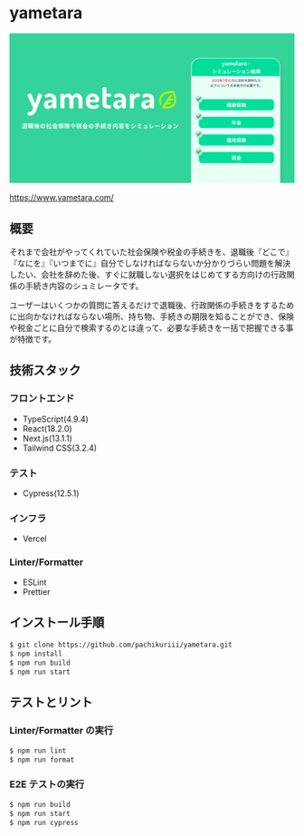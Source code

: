 # yametara

<img src="public/yametara-ogp.png" alt="yametara OGP">

https://www.yametara.com/

## 概要

それまで会社がやってくれていた社会保険や税金の手続きを、退職後『どこで』『なにを』『いつまでに』自分でしなければならないか分かりづらい問題を解決したい、会社を辞めた後、すぐに就職しない選択をはじめてする方向けの行政関係の手続き内容のシュミレータです。

ユーザーはいくつかの質問に答えるだけで退職後、行政関係の手続きをするために出向かなければならない場所、持ち物、手続きの期限を知ることができ、保険や税金ごとに自分で検索するのとは違って、必要な手続きを一括で把握できる事が特徴です。

## 技術スタック

### フロントエンド

- TypeScript(4.9.4)
- React(18.2.0)
- Next.js(13.1.1)
- Tailwind CSS(3.2.4)

### テスト

- Cypress(12.5.1)

### インフラ

- Vercel

### Linter/Formatter

- ESLint
- Prettier

## インストール手順

```
$ git clone https://github.com/pachikuriii/yametara.git
$ npm install
$ npm run build
$ npm run start
```

## テストとリント

### Linter/Formatter の実行

```
$ npm run lint
$ npm run format
```

### E2E テストの実行

```
$ npm run build
$ npm run start
$ npm run cypress
```
